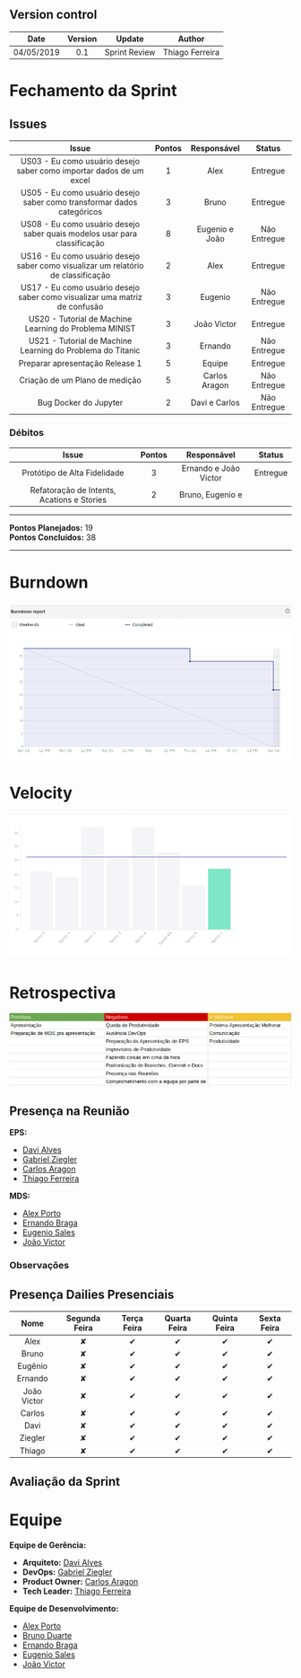 ## Version control

|Date|Version|Update|Author|
|:--:|:----:|:-------:|:---:|
|04/05/2019|0.1|Sprint Review|Thiago Ferreira|


# Fechamento da Sprint

## Issues
|Issue|Pontos|Responsável|Status|
|:--:|:-------:|:--:|:---:|
|US03 - Eu como usuário desejo saber como importar dados de um excel|1|Alex|Entregue|
|US05 - Eu como usuário desejo saber como transformar dados categóricos|3|Bruno |Entregue|
|US08 - Eu como usuário desejo saber quais modelos usar para classificação|8|Eugenio e João|Não Entregue|
|US16 - Eu como usuário desejo saber como visualizar um relatório de classificação|2|Alex|Entregue|
|US17 - Eu como usuário desejo saber como visualizar uma matriz de confusão|3|Eugenio|Não Entregue|
|US20 - Tutorial de Machine Learning do Problema MINIST|3|João Victor|Entregue|
|US21 - Tutorial de Machine Learning do Problema do Titanic|3|Ernando|Não Entregue|
|Preparar apresentação Release 1|5|Equipe|Entregue|
|Criação de um Plano de medição|5|Carlos Aragon|Não Entregue|
|Bug Docker do Jupyter|2|Davi e Carlos|Não Entregue|

### Débitos
|Issue|Pontos|Responsável|Status|
|:--:|:-------:|:--:|:---:|
|Protótipo de Alta Fidelidade|3|Ernando e João Victor|Entregue|
|Refatoração de Intents, Acations e Stories|2|Bruno, Eugenio e|


___
**Pontos Planejados:** 19 <br>
**Pontos Concluídos:** 38
___

# Burndown
![](../img/burndownsprint6.png)

# Velocity
![](../img/velocitysprint6.png)

# Retrospectiva
![](../img/reviewsprint6.png)

## Presença na Reunião
**EPS:** 
* [Davi Alves](https://github.com/davialvb)
* [Gabriel Ziegler](https://github.com/gabrielziegler3)
* [Carlos Aragon](https://github.com/carlosaragon)
* [Thiago Ferreira](https://github.com/thiagoiferreira)

**MDS:** 
- [Alex Porto](https://github.com/alexportof)
- [Ernando Braga](https://github.com/ZarathosDeath)
- [Eugenio Sales](https://github.com/Eugeniosales)
- [João Victor](https://github.com/joao15victor08)

### Observações


## Presença Dailies Presenciais

| Nome    |Segunda Feira|Terça Feira|Quarta Feira| Quinta Feira| Sexta Feira|
|:-----:  |:-----------------:|:----------------:|:----------------:|:-----------------:|:----------------:|
|Alex     |✘|✔|✔|✔|✔|
|Bruno    |✘|✔|✔|✔|✔|
|Eugênio  |✘|✔|✔|✔|✔|
|Ernando  |✘|✔|✔|✔|✔|
|João Victor|✘|✔|✔|✔|✔|
|Carlos   |✘|✔|✔|✔|✔|
|Davi     |✘|✔|✔|✔|✔|
|Ziegler  |✘|✔|✔|✔|✔|
|Thiago   |✘|✔|✔|✔|✔|



## Avaliação da Sprint


# Equipe
**Equipe de Gerência:** 
* **Arquiteto:** [Davi Alves](https://github.com/davialvb)  
* **DevOps:** [Gabriel Ziegler](https://github.com/gabrielziegler3) <br>
* **Product Owner:** [Carlos Aragon](https://github.com/carlosaragon) <br>
* **Tech Leader:** [Thiago Ferreira](https://github.com/thiagoiferreira)

**Equipe de Desenvolvimento:** 
- [Alex Porto](https://github.com/alexportof)
- [Bruno Duarte](https://github.com/Mexazonic)
- [Ernando Braga](https://github.com/ZarathosDeath)
- [Eugenio Sales](https://github.com/Eugeniosales)
- [João Victor](https://github.com/joao15victor08)